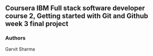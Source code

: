 ## Coursera IBM Full stack software developer course 2, Getting started with Git and Github week 3 final project

### Authors
Garvit Sharma
